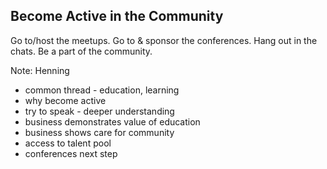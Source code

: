 ## Become Active in the Community

Go to/host the meetups. Go to & sponsor the conferences.
Hang out in the chats. Be a part of the community.

Note:
Henning

- common thread - education, learning
- why become active
- try to speak - deeper understanding
- business demonstrates value of education
- business shows care for community
- access to talent pool
- conferences next step
